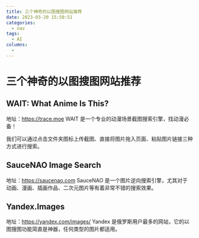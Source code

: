 ```yaml
---
title: 三个神奇的以图搜图网站推荐
date: 2023-03-20 15:50:51
categories:
  - nav
tags:
  - AI
columns:
  - 
---
```

# 三个神奇的以图搜图网站推荐

## WAIT: What Anime Is This?

地址：<https://trace.moe>
WAIT 是一个专业的动漫场景截图搜索引擎，找动漫必备！

我们可以通过点击文件夹图标上传截图、直接将图片拖入页面、粘贴图片链接三种方式进行搜索。

## SauceNAO Image Search

地址：<https://saucenao.com>
SauceNAO 是一个图片逆向搜索引擎，尤其对于动画、漫画、插画作品、二次元图片等有着非常不错的搜索效果。

## Yandex.Images

地址：<https://yandex.com/images/>
Yandex 是俄罗斯用户最多的网站，它的以图搜图功能简直是神器，任何类型的图片都适用。
